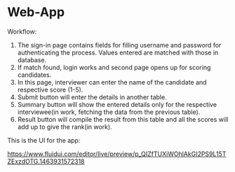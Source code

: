 # Web-App

Workflow:

1. The sign-in page contains fields for filling username and password for authenticating the process. Values entered are matched with those in database.
2. If match found, login works and second page opens up for scoring candidates.
3. In this page, interviewer can enter the name of the candidate and respective score (1-5).
4. Submit button will enter the details in another table.
5. Summary button will show the entered details only for the respective interviewee(in work, fetching the data from the previous table).
6. Result button will compile the result from this table and all the scores will add up to give the rank(in work).


This is the UI for the app:

https://www.fluidui.com/editor/live/preview/p_QIZfTUXiWOhlAkGI2PS9L15TZExzdOTG.1463931572318
